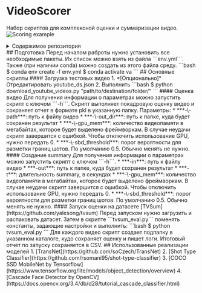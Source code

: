 # VideoScorer
Набор скриптов для комплексной оценки и суммаризации видео.
![Scoring example](scoring_example.png)
<details>
  <summary> Содержимое репозитория </summary>
```
VideoScorer
│   .gitignore
│   config.json
│   create_summary.py
│   detect_shots.py
│   download_youtube_videos.py
│   env.yml
│   run_stc.py
│   run_va.py
│   score.py
│   tvsum_eval.py
│   youtube_ds.json
│
├───detector
│       haarcascade_frontalface_default.xml
│
├───iqa
│   │   detect.tflite
│   │
│   └───detector_DIQA_64x9_more_epochs_27.04.2020_02-48-58
│           detector_config.ini
│           dist_diqa_oem_live.h5
│           dist_diqa_oem_tid2008.h5
│           dist_diqa_oem_tid2013.h5
│           dist_diqa_ssm_live.csv
│           dist_diqa_ssm_live.h5
│           dist_diqa_ssm_tid2008.csv
│           dist_diqa_ssm_tid2008.h5
│           dist_diqa_ssm_tid2013.csv
│           dist_diqa_ssm_tid2013.h5
│           experiment.log
│           metrics_live.txt
│           metrics_tid2008.txt
│           metrics_tid2013.txt
│           oem_live.tflite
│           oem_tid2008.tflite
│           oem_tid2013.tflite
│           ssm_live.tflite
│           ssm_tid2008.tflite
│           ssm_tid2013.tflite
│           weights.pkl
│
├───stc
│       shot-type-classifier.pkl
│
├───TransNet
│   │   README.md
│   │   transnet.py
│   │   transnet_utils.py
│   │
│   ├───model
│           transnet_model-F16_L3_S2_D256.data-00000-of-00001
│           transnet_model-F16_L3_S2_D256.index
│           transnet_model-F16_L3_S2_D256.
│
├───utils
│       gpu_safe.py
│       summary_utils.py
│       TFLiteModel.py
│       utils.py
│       va_utils.py
│       video_utils.py
```
</details>
## Подготовка
Перед началом раброты нужно установить все необходимые пакеты. Их список можно взять из файла ```env.yml```. Также (при наличии conda) можно создать из этого файла среду.
```bash
$ conda env create -f env.yml
$ conda activate va
```
## Основные скрипты
#### Загрузка тестовых видео
1. *[Опционально]* Отредактировать youtube_ds.json
2. Выполнить
```bash
$ python download_youtube_videos.py "path/to/destination/folder/"
```
#### Оценка видео
Для получения информации о параметрах можно запустить скрипт с ключом ```-h```.
Скрипт выполняет покадровую оценку видео и сохраняет отчет в формате pkl в указанную папку.
Параметры:
* ***-\-path***: путь к файлу видео
* ***-\-out_dir***: путь к папке, куда будет сохранен результат
* ***-\-gpu_mem***: количество видеопамяти в мегабайтах, которое будет выделено фреймворкам. В случае неудачи скрипт завершится с ошибкой. Чтобы отключить использование GPU, нужно передать 0.
* ***-\-sbd_threshold***: порог вероятности для разметки границ шотов. По умолчанию 0.5. Обычно менять не нужно.
#### Создание summary
Для получения информации о параметрах можно запустить скрипт с ключом ```-h```.
* ***-in***: путь к файлу видео
* ***-out***: путь к папке, куда будет сохранен результат
* ***-t***: длительность summary, в секундах
* ***-\-gpu_mem***: количество видеопамяти в мегабайтах, которое будет выделено фреймворкам. В случае неудачи скрипт завершится с ошибкой. Чтобы отключить использование GPU, нужно передать 0.
* ***-\-sbd_threshold***: порог вероятности для разметки границ шотов. По умолчанию 0.5. Обычно менять не нужно.
#### Запуск оценки на датасете [TVSum](https://github.com/yalesong/tvsum)
Перед запуском нужно загрузить и распаковать датасет. Затем в скрипте ```tvsum_eval.py``` поменять константы, задающие настройки и выполнить:
```bash
$ python tvsum_eval.py
```
Для каждого видео скрипт создает подпапку в указанном каталоге, кудо сохраняет оценку и пишет логи. Итоговый отчет по запуску сохраняется в CSV.
## Использованные реализации моделей
1. [TransNet](https://github.com/soCzech/TransNet)
2. [Shot Type Classifier](https://github.com/rsomani95/shot-type-classifier)
3. [COCO SSD MobileNet by Tensorflow](https://www.tensorflow.org/lite/models/object_detection/overview) 
4. [Cascade Face Detector by OpenCV](https://docs.opencv.org/3.4/db/d28/tutorial_cascade_classifier.html)












